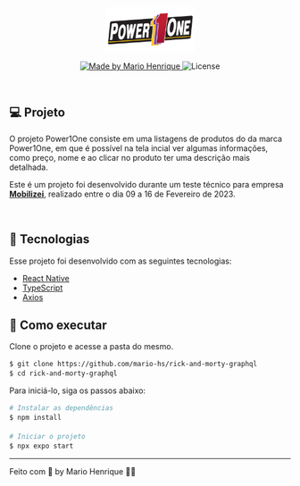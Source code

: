 <p align="center">
  <img alt="Power1One" src="https://github.com/mario-hs/power1One/blob/main/src/assets/power1one.png" width="160px">
</p>

<p align="center">

   <a href="https://www.linkedin.com/in/mario-hs/">
    <img alt="Made by Mario Henrique" src="https://img.shields.io/static/v1?label=made%20by&message=Mario%20Henrique&&color=C9C9C9&labelColor=231F20">
  </a>

  <img  src="https://img.shields.io/static/v1?label=license&message=MIT&color=C9C9C9&labelColor=231F20" alt="License">
</p>

<br>

## 💻 Projeto

O projeto Power1One consiste em uma listagens de produtos do da marca Power1One, em que é possível na tela incial ver algumas informações, como preço, nome e ao clicar no produto ter uma descrição mais detalhada.

Este é um projeto foi desenvolvido durante um teste técnico para empresa **[Mobilizei](https://mobilizei.com.br/)**, realizado entre o dia 09 a 16 de Fevereiro de 2023.

<br>

## 🧪 Tecnologias

Esse projeto foi desenvolvido com as seguintes tecnologias:

- [React Native](https://reactnative.dev/)
- [TypeScript](https://www.typescriptlang.org/)
- [Axios](https://axios-http.com/ptbr/)

## 🚀 Como executar

Clone o projeto e acesse a pasta do mesmo.

```bash
$ git clone https://github.com/mario-hs/rick-and-morty-graphql
$ cd rick-and-morty-graphql
```

Para iniciá-lo, siga os passos abaixo:

```bash
# Instalar as dependências
$ npm install

# Iniciar o projeto
$ npx expo start
```

---

Feito com 💛 by Mario Henrique 👋🏻
